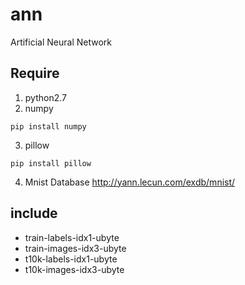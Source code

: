 # ann
Artificial Neural Network

## Require
1. python2.7
2. numpy
```
pip install numpy
```
3. pillow
```
pip install pillow
```

4. Mnist Database
http://yann.lecun.com/exdb/mnist/
## include
- train-labels-idx1-ubyte
- train-images-idx3-ubyte
- t10k-labels-idx1-ubyte
- t10k-images-idx3-ubyte
